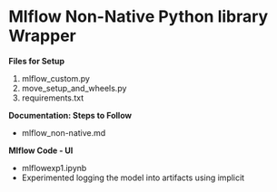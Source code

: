 # Mlflow Non-Native Python library Wrapper
**Files for Setup**
<ol>
<li>mlflow_custom.py</li>
<li>move_setup_and_wheels.py</li>
<li>requirements.txt</li>
</ol>

**Documentation: Steps to Follow**
<ul>
<li>mlflow_non-native.md</li>
</ul>

**Mlflow Code - UI**
<ul><li>mlflowexp1.ipynb</li>
<li>Experimented logging the model into artifacts using implicit</li>
</ul>

